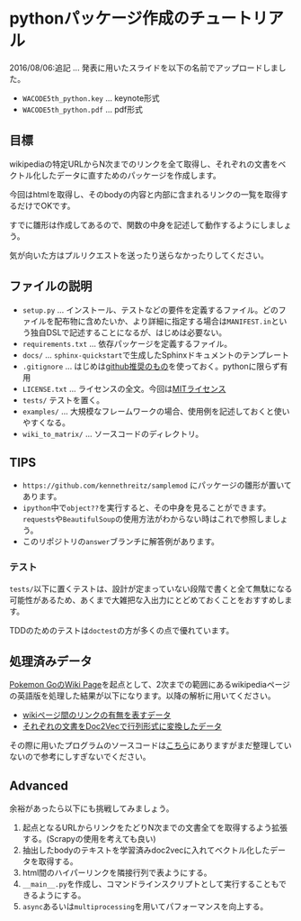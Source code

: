 # pythonパッケージ作成のチュートリアル

2016/08/06:追記 ... 発表に用いたスライドを以下の名前でアップロードしました。

* `WACODE5th_python.key` ... keynote形式
* `WACODE5th_python.pdf` ... pdf形式

## 目標

wikipediaの特定URLからN次までのリンクを全て取得し、それぞれの文書をベクトル化したデータに直すためのパッケージを作成します。

今回はhtmlを取得し、そのbodyの内容と内部に含まれるリンクの一覧を取得するだけでOKです。

すでに雛形は作成してあるので、関数の中身を記述して動作するようにしましょう。

気が向いた方はプルリクエストを送ったり送らなかったりしてください。

## ファイルの説明

* `setup.py` ... インストール、テストなどの要件を定義するファイル。どのファイルを配布物に含めたいか、より詳細に指定する場合は`MANIFEST.in`という独自DSLで記述することになるが、はじめは必要ない。
* `requirements.txt` ... 依存パッケージを定義するファイル。
* `docs/` ... `sphinx-quickstart`で生成したSphinxドキュメントのテンプレート
* `.gitignore` ... はじめは[github推奨のもの](https://github.com/github/gitignore/blob/master/Python.gitignore)を使っておく。pythonに限らず有用
* `LICENSE.txt` ... ライセンスの全文。今回は[MITライセンス](http://choosealicense.com/licenses/mit/)
* `tests/` テストを置く。
* `examples/` ... 大規模なフレームワークの場合、使用例を記述しておくと使いやすくなる。
* `wiki_to_matrix/` ... ソースコードのディレクトリ。

## TIPS

* `https://github.com/kennethreitz/samplemod` にパッケージの雛形が置いてあります。
* `ipython`中で`object??`を実行すると、その中身を見ることができます。`requests`や`BeautifulSoup`の使用方法がわからない時はこれで参照しましょう。
* このリポジトリの`answer`ブランチに解答例があります。

### テスト

`tests/`以下に置くテストは、設計が定まっていない段階で書くと全て無駄になる可能性があるため、あくまで大雑把な入出力にとどめておくことをおすすめします。

TDDのためのテストは`doctest`の方が多くの点で優れています。

## 処理済みデータ

[Pokemon GoのWiki Page](https://en.wikipedia.org/wiki/Pok%C3%A9mon_Go)を起点として、2次までの範囲にあるwikipediaページの英語版を処理した結果が以下になります。以降の解析に用いてください。

* [wikiページ間のリンクの有無を表すデータ](https://s3-ap-northeast-1.amazonaws.com/wacode5/graph_en.csv.gz)
* [それぞれの文書をDoc2Vecで行列形式に変換したデータ](https://s3-ap-northeast-1.amazonaws.com/wacode5/result_vector.csv.gz)

その際に用いたプログラムのソースコードは[こちら](https://github.com/joemphilips/doc2vec_wikipedia)にありますがまだ整理していないので参考にしすぎないでください。

## Advanced

余裕があったら以下にも挑戦してみましょう。

1. 起点となるURLからリンクをたどりN次までの文書全てを取得するよう拡張する。(Scrapyの使用を考えても良い)
2. 抽出したbodyのテキストを学習済みdoc2vecに入れてベクトル化したデータを取得する。
3. html間のハイパーリンクを隣接行列で表ようにする。
4. `__main__.py`を作成し、コマンドラインスクリプトとして実行することもできるようにする。
5. `async`あるいは`multiprocessing`を用いてパフォーマンスを向上する。

